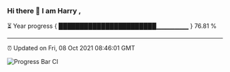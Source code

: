 ### Hi there 👋 I am Harry , 

⏳ Year progress { ███████████████████████▁▁▁▁▁▁▁ } 76.81 %

---

⏰ Updated on Fri, 08 Oct 2021 08:46:01 GMT

![Progress Bar CI](https://github.com/duykhang68/duykhang68/workflows/Progress%20Bar%20CI/badge.svg)
